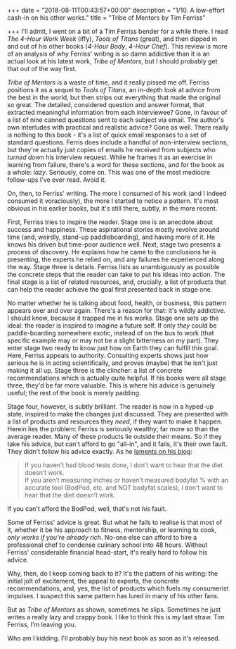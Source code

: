 +++
date = "2018-08-11T00:43:57+00:00"
description = "1/10. A low-effort cash-in on his other works."
title = "Tribe of Mentors by Tim Ferriss"

+++
I'll admit, I went on a bit of a Tim Ferriss bender for a while there. I read _The 4-Hour Work Week_ (iffy), _Tools of Titans_ (great), and then dipped in and out of his other books (_4-Hour Body_, _4-Hour Chef_). This review is more of an analysis of why Ferriss' writing is so damn addictive than it is an actual look at his latest work, _Tribe of Mentors_, but I should probably get that out of the way first.

_Tribe of Mentors_ is a waste of time, and it really pissed me off. Ferriss positions it as a sequel to _Tools of Titans_, an in-depth look at advice from the best in the world, but then strips out everything that made the original so great. The detailed, considered question and answer format, that extracted meaningful information from each interviewee? Gone, in favour of a list of nine canned questions sent to each subject via email. The author's own interludes with practical and realistic advice? Gone as well. There really is nothing to this book - it's a list of quick email responses to a set of standard questions. Ferris does include a handful of non-interview sections, but they're actually just copies of emails he received from subjects who _turned down_ his interview request. While he frames it as an exercise in learning from failure, there's a word for these sections, and for the book as a whole: _lazy_. Seriously, come on. This was one of the most mediocre follow-ups I've ever read. Avoid it.

On, then, to Ferriss' writing. The more I consumed of his work (and I indeed consumed it voraciously), the more I started to notice a pattern. It's most obvious in his earlier books, but it's still there, subtly, in the more recent.

First, Ferriss tries to inspire the reader. Stage one is an anecdote about success and happiness. These aspirational stories mostly revolve around time (and, weirdly, stand-up paddleboarding), and having more of it. He knows his driven but time-poor audience well. Next, stage two presents a process of discovery. He explains how he came to the conclusions he is presenting, the experts he relied on, and any failures he experienced along the way. Stage three is details. Ferriss lists as unambiguously as possible the concrete steps that the reader can take to put his ideas into action. The final stage is a list of related resources, and, crucially, a list of products that can help the reader achieve the goal first presented back in stage one.

No matter whether he is talking about food, health, or business, this pattern appears over and over again. There's a reason for that: it's wildly addictive. I should know, because it trapped me in his works. Stage one sets up the ideal: the reader is inspired to imagine a future self. If only _they_ could be paddle-boarding somewhere exotic, instead of on the bus to work (that specific example may or may not be a slight bitterness on my part). They enter stage two ready to know just how on Earth they can fulfill this goal. Here, Ferriss appeals to authority. Consulting experts shows just how serious he is in acting scientifically, and proves (maybe) that he isn't just making it all up. Stage three is the clincher: a list of concrete recommendations which is actually quite helpful. If his books were all stage three, they'd be far more valuable. This is where his advice is genuinely useful; the rest of the book is merely padding.

Stage four, however, is subtly brilliant. The reader is now in a hyped-up state, inspired to make the changes just discussed. They are presented with a list of products and resources they _need_, if they want to make it happen. Herein lies the problem: Ferriss is seriously wealthy; far more so than the average reader. Many of these products lie outside their means. So if they take his advice, but can't afford to go "all-in", and it fails, it's their own fault. They didn't follow his advice exactly. As he [laments on his blog](https://tim.blog/2011/01/21/housecleaning-and-clarifications-blog-content-4hb-corrections-competition-winners-slow-carb-mistakes-and-more/):

> If you haven’t had blood tests done, I don’t want to hear that the diet doesn’t work.  
> If you aren’t measuring inches or haven’t measured bodyfat % with an accurate tool (BodPod, etc. and NOT bodyfat scales), I don’t want to hear that the diet doesn’t work.

If you can't afford the BodPod, well, that's not _his_ fault.

Some of Ferriss' advice is great. But what he fails to realise is that most of it, whether it be his approach to fitness, mentorship, or learning to cook, _only works if you're already rich_. No-one else can afford to hire a professional chef to condense culinary school into 48 hours. Without Ferriss' considerable financial head-start, it's really hard to follow his advice.

Why, then, do I keep coming back to it? It's the pattern of his writing: the initial jolt of excitement, the appeal to experts, the concrete recommendations, and, yes, the list of products which fuels my consumerist impulses. I suspect this same pattern has lured in many of his other fans.

But as _Tribe of Mentors_ as shown, sometimes he slips. Sometimes he just writes a really lazy and crappy book. I like to think this is my last straw. Tim Ferriss, I'm leaving you.

Who am I kidding. I'll probably buy his next book as soon as it's released.